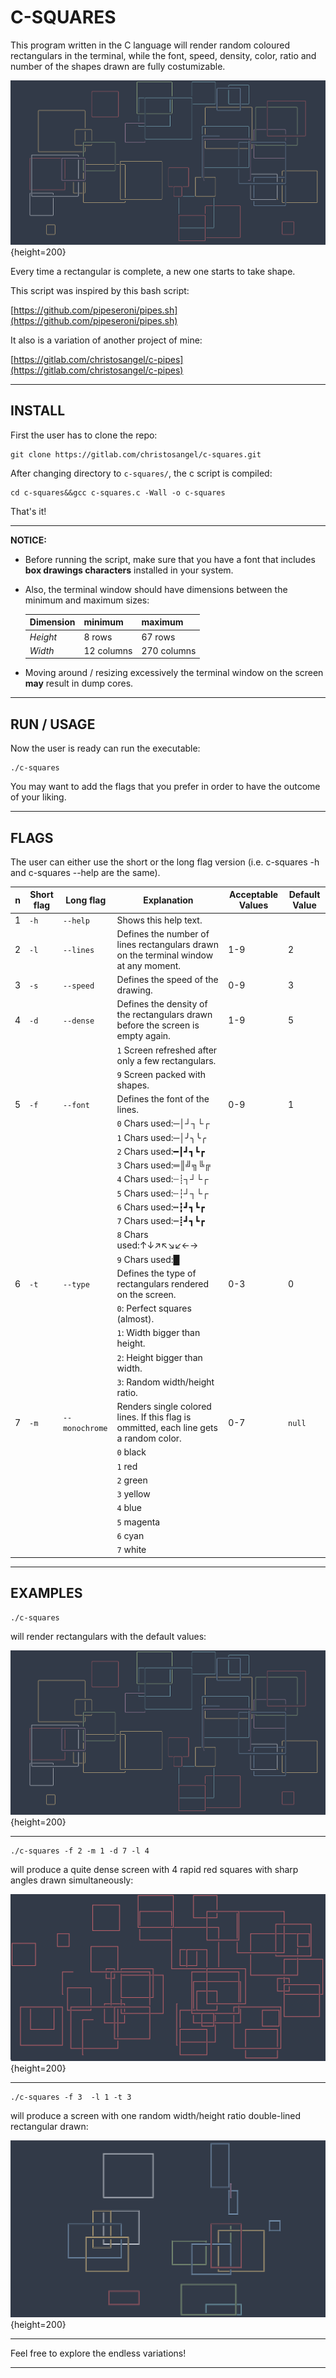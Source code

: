 # C-SQUARES

This program written in the C language will render random coloured rectangulars in the terminal, while the font, speed, density, color, ratio and number of  the shapes drawn are fully costumizable.

![1.png](screenshots/1.png){height=200}



Every time a rectangular is complete, a new one starts to take shape.

This script was inspired by this bash script:

[https://github.com/pipeseroni/pipes.sh](https://github.com/pipeseroni/pipes.sh)

It also is a variation of another project of mine:

[https://gitlab.com/christosangel/c-pipes](https://gitlab.com/christosangel/c-pipes)

---

## INSTALL

First the user has to clone the repo:

```
git clone https://gitlab.com/christosangel/c-squares.git
```
After changing directory to `c-squares/`, the c script is compiled:

```
cd c-squares&&gcc c-squares.c -Wall -o c-squares
```

That's it!

---

**NOTICE:**

- Before running the script, make sure that you have a font that includes **box drawings characters** installed in your system.

- Also, the terminal window should have dimensions between the minimum and maximum sizes:

     |Dimension|minimum|maximum|
     |---|---|---|
    |_Height_|8 rows|67 rows|
    |_Width_|12 columns|270 columns|

- Moving around / resizing excessively the terminal window on the screen **may** result in dump cores.


---
## RUN / USAGE


Now the user is ready can run the executable:

```
./c-squares
```

You may want to add the flags that you prefer in order to have the outcome of your liking.

---

## FLAGS

The user can either use the short or the long flag version (i.e. c-squares -h and c-squares --help are the same).

|n|Short flag|Long flag|Explanation|Acceptable Values|Default Value|
|---|---|---|---|---|---|
|1|`-h`|`--help`|Shows this help text.||
|2|`-l`|`--lines`|Defines the number of lines rectangulars drawn on the terminal window at any moment.| 1-9 |2|
|3|`-s`|`--speed`|Defines the speed of the drawing.|0-9| 3|
|4|`-d`|`--dense`|Defines the density of the rectangulars  drawn before the screen is empty again.|1-9|5|
||||`1` Screen refreshed after only a few rectangulars.|
||||`9` Screen packed with shapes.|
|5|`-f`|`--font`|Defines the font of the lines.| 0-9|1|
||||`0` Chars used:─│┘┐└┌|
||||`1` Chars used:─│╯╮╰╭|
||||`2` Chars used:━┃┛┓┗┏|
||||`3` Chars used:═║╝╗╚╔|
||||`4` Chars used:┈┊┐┘└┌|
||||`5` Chars used:┄┆┘┐└┌|
||||`6` Chars used:┅┇┛┓┗┏|
||||`7` Chars used:┉┋┛┓┗┏|
||||`8` Chars used:↑↓↗↖↘↙←→|
||||`9` Chars used:█|
|6|`-t`|`--type`|Defines the type of rectangulars rendered on the screen.|0-3|0|
||||`0`: Perfect squares (almost).|
||||`1`: Width bigger than height.|
||||`2`: Height bigger than width.|
||||`3`: Random width/height ratio.|
|7|`-m`|`--monochrome`|Renders single colored lines. If this flag is ommitted, each line gets a random color.|0-7|`null`|
||||`0` black|
||||`1` red|
||||`2` green|
||||`3` yellow|
||||`4` blue|
||||`5` magenta|
||||`6` cyan|
||||`7` white|

---

## EXAMPLES

```
./c-squares
```

will render rectangulars with the default values:

![1.png](screenshots/1.png){height=200}

---

```
./c-squares -f 2 -m 1 -d 7 -l 4
```

will produce a quite dense screen with 4 rapid red squares with sharp angles drawn simultaneously:

![2.png](screenshots/2.png){height=200}

---

```
./c-squares -f 3  -l 1 -t 3
```

will produce a screen with one random width/height ratio double-lined rectangular  drawn:

![3.png](screenshots/3.png){height=200}

---
Feel free to explore the endless variations!

---
